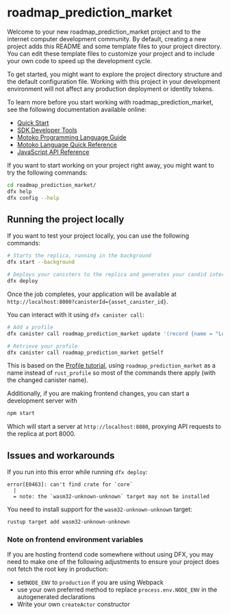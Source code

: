 # roadmap_prediction_market

Welcome to your new roadmap_prediction_market project and to the internet computer development community. By default, creating a new project adds this README and some template files to your project directory. You can edit these template files to customize your project and to include your own code to speed up the development cycle.

To get started, you might want to explore the project directory structure and the default configuration file. Working with this project in your development environment will not affect any production deployment or identity tokens.

To learn more before you start working with roadmap_prediction_market, see the following documentation available online:

- [Quick Start](https://sdk.dfinity.org/docs/quickstart/quickstart-intro.html)
- [SDK Developer Tools](https://sdk.dfinity.org/docs/developers-guide/sdk-guide.html)
- [Motoko Programming Language Guide](https://sdk.dfinity.org/docs/language-guide/motoko.html)
- [Motoko Language Quick Reference](https://sdk.dfinity.org/docs/language-guide/language-manual.html)
- [JavaScript API Reference](https://erxue-5aaaa-aaaab-qaagq-cai.raw.ic0.app)

If you want to start working on your project right away, you might want to try the following commands:

```bash
cd roadmap_prediction_market/
dfx help
dfx config --help
```

## Running the project locally

If you want to test your project locally, you can use the following commands:

```bash
# Starts the replica, running in the background
dfx start --background

# Deploys your canisters to the replica and generates your candid interface
dfx deploy
```

Once the job completes, your application will be available at `http://localhost:8000?canisterId={asset_canister_id}`.

You can interact with it using `dfx canister call`:

```bash
# Add a profile
dfx canister call roadmap_prediction_market update '(record {name = "Luxi"; description = "mountain dog"; keywords = vec {"scars"; "toast"}})'

# Retrieve your profile
dfx canister call roadmap_prediction_market getSelf
```

This is based on the [Profile tutorial](https://sdk.dfinity.org/docs/rust-guide/rust-profile.html),
using `roadmap_prediction_market` as a name instead of `rust_profile` so most of the commands there
apply (with the changed canister name).

Additionally, if you are making frontend changes, you can start a development server with

```bash
npm start
```

Which will start a server at `http://localhost:8080`, proxying API requests to the replica at port 8000.

## Issues and workarounds

If you run into this error while running `dfx deploy`:

```
error[E0463]: can't find crate for `core`
  |
  = note: the `wasm32-unknown-unknown` target may not be installed
```

You need to install support for the `wasm32-unknown-unknown` target:

```bash
rustup target add wasm32-unknown-unknown
```

### Note on frontend environment variables

If you are hosting frontend code somewhere without using DFX, you may need to make one of the following adjustments to ensure your project does not fetch the root key in production:

- set`NODE_ENV` to `production` if you are using Webpack
- use your own preferred method to replace `process.env.NODE_ENV` in the autogenerated declarations
- Write your own `createActor` constructor
